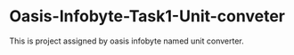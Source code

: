 # Oasis-Infobyte-Task1-Unit-conveter
 This is project assigned by oasis infobyte named unit converter.

